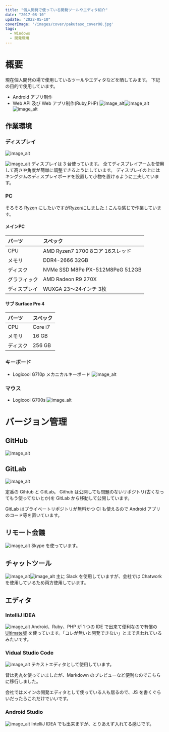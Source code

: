 ```yaml
---
title: "個人開発で使っている開発ツールやエディタ紹介"
date: "2017-08-10"
update: "2022-05-10"
coverImage: '/images/cover/pakutaso_cover08.jpg'
tags:
  - Windows
  - 開発環境
---
```


# 概要

現在個人開発の場で使用しているツールやエディタなどを晒してみます。 下記の目的で使用しています。

- Android アプリ制作
- Web API 及び Web アプリ制作(Ruby,PHP)
  ![image_alt](/images/development-0001/5151011a-2f4b-0b1e-6e84-1576f644d83b.png)![image_alt](/images/development-0001/57b87757-94c4-f8d5-337b-63fe9565a7b3.jpeg)![image_alt](images/development-0001/1388ef62-7dc3-3a01-ab17-c3a1af0f45b8.png)

## 作業環境

### ディスプレイ

![image_alt](/images/development-0001/872f7dff-049a-3654-7ea9-a952d66ac29d-1024x768.jpeg)

![image_alt](/images/development-0001/29ac423f-e580-7ae7-27db-508a568a6594-1024x768.jpeg)
ディスプレイは 3 台使っています。 全てディスプレイアームを使用して高さや角度が簡単に調整できるようにしています。 ディスプレイの上にはキングジムのディスプレイボードを設置して小物を置けるように工夫しています。

### PC

<span class="strike">そろそろ Ryzen にしたいですが</span>[Ryzenにしました！](http://qiita.com/toshi-click/items/40895efc0fd8e7c075a7)こんな感じで作業しています。

#### メインPC

| パーツ    | スペック                            |
|:-------|:--------------------------------|
| CPU    | AMD Ryzen7 1700 8コア 16スレッド      |
| メモリ    | DDR4-2666 32GB                 |
| ディスク   | NVMe SSD M8Pe PX-512M8PeG 512GB |
| グラフィック | AMD Radeon R9 270X              |
| ディスプレイ | WUXGA 23～24インチ 3枚               |

#### サブ Surface Pro 4

| パーツ  | スペック    |
|:-----|:--------|
| CPU  | Core i7 |
| メモリ  | 16 GB   |
| ディスク | 256 GB  |

### キーボード

- Logicool G710p メカニカルキーボード
  ![image_alt](/images/development-0001/1bf97b62-365b-5d0f-38eb-9e16d899f1b4-1024x768.jpeg)

### マウス

- Logicool G700s
  ![image_alt](/images/development-0001/cd2fd4fe-7147-c1f8-83af-1a68d77b900e.jpeg)

# バージョン管理

## GitHub

![image_alt](/images/development-0001/6f7b8440-feff-346b-17cc-ac7e702100fd.png)

## GitLab

![image_alt](/images/development-0001/37d0f89e-4903-ee06-62e9-d76900b08baa.png)

定番の Gihtub と GitLab。 Github は公開しても問題のないリポジトリ(古くなってもう使ってないとか)を GitLab から移動して公開しています。

GitLab はプライベートリポジトリが無料かつ CI も使えるので Android アプリのコード等を置いています。

## リモート会議

![image_alt](/images/development-0001/8a16df81-beec-377b-b777-fdf181fcc23f.png)
Skype を使っています。

## チャットツール

![image_alt](/images/development-0001/42fffbb6-bf61-83f6-6189-a86fe0778370.png)![image_alt](/images/development-0001/8a16df81-beec-377b-b777-fdf181fcc23f.png)
主に Slack を使用していますが、会社では Chatwork を使用しているため両方使用しています。

## エディタ

### IntelliJ IDEA

![image_alt](/images/development-0001/02f5fee2-5919-e4dc-142c-30f068395b9e.jpeg)
Android、Ruby、PHP が 1 つの IDE で出来て便利なので有償の [Ultimate版](https://www.jetbrains.com/idea/) を使っています。「コレが無いと開発できない」とまで言われているみたいです。

### Vidual Studio Code

![image_alt](/images/development-0001/d9592da6-35c4-cd22-98a8-1ce300463cf6.png)
テキストエディタとして使用しています。 

昔は秀丸を使っていましたが、Markdown のプレビューなど便利なのでこちらに移行しました。

会社ではメインの開発エディタとして使っている人も居るので、JS を書くぐらいだったらこれだけでいいです。

### Android Studio

![image_alt](/images/development-0001/2a365717-0e24-e6c0-cab6-b1e8cdcdf66f.png)
IntelliJ IDEA でも出来ますが、とりあえず入れてる感じです。
